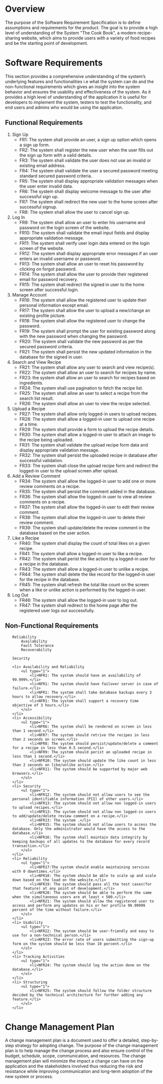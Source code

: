 # Overview

The purpose of the Software Requirement Specification is to define assumptions and requirements for the product. The goal is to provide a high level of understanding of the System "The Cook Book", a modern recipe-sharing website, which aims to provide users with a variety of food recipes and be the starting point of development. 

# Software Requirements

This section provides a comprehensive understanding of the system’s underlying features and functionalities i.e what the system can do and the non-functional requirements which gives an insight into the system behavior and ensures the usability and effectiveness of the system. As it provides a high level of understanding of the application it is useful for developers to implement the system, testers to test the functionality, and end users and admins who would be using the application.

## Functional Requirements
<ol type="1">
    <li> Sign Up
        <ul type="1">
            <li>FR1: The system shall provide an user, a sign up option which opens a sign up form.</li>
            <li>FR2: The system shall register the new user when the user fills out the sign up form with a valid details.</li>
            <li>FR3: The system shall validate the user does not use an invalid or existing email address.</li>
            <li>FR4: The system shall validate the user a secured password meeting standard secured password criteria.</li>
            <li>FR5: The system shall display appropriate validation messages when the user enter invalid data.</li>
            <li>FR6: The system shall display welcome message to the user after successful sign up.</li>
            <li>FR7: The system shall redirect the new user to the home screen after successful signup.</li>
            <li>FR8: The system shall allow the user to cancel sign up.</li>
        </ul>
    </li>
    <li> Log In
        <ul type="1">
            <li>FR9: The system shall allow an user to enter his username and password on the login screen of the website.</li>
            <li>FR10: The system shall validate the email input fields and display appropriate validation message.</li>
            <li>FR11: The system shall verify user login data entered on the login screen of the website.</li>
            <li>FR12: The system shall display appropriate error messages if an user enters an invalid username or password.</li>
            <li>FR13: The system shall allow an user to reset his password by clicking on forgot password.</li>
            <li>FR14: The system shall allow the user to provide their registered email for password recovery.</li>
            <li>FR15: The system shall redirect the signed in user to the home screen after successful login.</li>
        </ul>
    </li>
    <li> Manage Account
        <ul type="1">
            <li>FR16: The system shall allow the registered user to update their personal information except email.</li>
            <li>FR17: The system shall allow the user to upload a new/change an existing profile picture.</li>
            <li>FR18: The system shall allow the registered user to change the password.</li>
            <li>FR19: The system shall prompt the user for existing password along with the new password when changing the password.</li>
            <li>FR20: The system shall validate the new password as per the secured password criteria.</li>
            <li>FR21: The system shall persist the new updated information in the database for the signed in user.</li>
        </ul>
    </li>
    <li> Search and View Recipe
        <ul type="1">
            <li>FR21: The system shall allow any user to search and view recipe(s).</li>
            <li>FR22: The system shall allow an user to search for recipes by name.</li>
            <li>FR23: the system shall allow an user to search for recipes based on ingredients.</li>
            <li>FR24: The system shall use pagination to fetch the recipe list.</li>
            <li>FR25: The system shall allow an user to select a recipe from the search list result.</li>
            <li>FR26: The system shall allow an user to view the recipe selected.</li>
        </ul>
    </li>
    <li> Upload a Recipe
        <ul type="1">
            <li>FR27: The system shall allow only logged-in users to upload recipes.</li>
            <li>FR28: The system shall allow a logged-in user to upload one recipe at a time.</li>
            <li>FR29: The system shall provide a form to upload the recipe details.</li>
            <li>FR30: The system shall allow a logged-in user to attach an image to the recipe being uploaded.</li>
            <li>FR31: The system shall validate the upload recipe form data and display appropriate validation message.</li>
            <li>FR32: The system shall persist the uploaded recipe in database after successful validation.</li>
            <li>FR33: The system shall close the upload recipe form and redirect the logged-in user to the upload screen after upload.</li>
        </ul>
    </li>
    <li> Add a Review Comment
        <ul type="1">
            <li>FR34: The system shall allow the logged-in user to add one or more review comments on a recipe.</li>
            <li>FR35: The system shall persist the comment added in the database.</li>
            <li>FR36: The system shall allow the logged-in user to view all review comments on a recipe.</li>
            <li>FR37: The system shall allow the logged-in user to edit their review comment.</li>
            <li>FR38: The system shall allow the logged-in user to delete their review comment.</li>
            <li>FR39: The system shall update/delete the review comment in the database based on the user action.</li>
        </ul>
    </li>
    <li> Like a Recipe
        <ul type="1">
            <li>FR40: The system shall display the count of total likes on a given recipe.</li>
            <li>FR41: The system shall allow a logged-in user to like a recipe.</li>
            <li>FR42: The system shall perist the like action by a logged-in user for a recipe in the database.</li>
            <li>FR43: The system shall allow a logged-in user to unlike a recipe.</li>
            <li>FR44: The system shall delete the like record for the logged-in user for the recipe in the database.</li>
            <li>FR45: The system shall refresh the total like count on the screen when a like or unlike action is performed by the logged-in user.</li>
        </ul>
    </li>
    <li> Log Out
        <ul type="1">
            <li>FR46: The system shall allow the logged-in user to log out.</li>
            <li>FR47: The system shall redirect to the home page after the registered user logs out successfully.</li>
        </ul>
    </li>
</ol>

## Non-Functional Requirements
<ol type="2">
    
    Reliability
        Availability
        Fault Tolerance
        Recoverability
    
    Security
    
    <li> Availability and Reliability
        <ul type="1">
            <li>NFR1: The system should have an availability of 99.999%.</li>
            <li>NFR1: The system should have failover server in case of failure.</li>
            <li>NFR1: The system shall take database backups every 3 hours to allow recovery.</li>
            <li>NFR1: The system shall support a recovery time objective of 3 hours.</li>
        </ul>
    </li>
    <li> Accessibility
        <ul type="1">
            <li>NFR6: The system shall be rendered on screen in less than 1 second.</li>
            <li>NFR7: The system should retrive the recipes in less than 2 seconds on screen.</li>
            <li>NFR8: The system should persist/update/delete a comment for a recipe in less than 0.5 second.</li>
            <li>NFR9: The system should perist an uploaded recipe in less than 1 second.</li>
            <li>NFR10: The system should update the like count in less than 2 seconds on like/unlike action.</li>
            <li>NFR11: The system should be supported by major web browsers.</li>
        </ul>
    </li>
    <li> Security
        <ul type="1">
            <li>NFR12: The system should not allow users to see the personal identifiable information (PII) of other users.</li>
            <li>NFR13: The system should not allow non logged-in users to upload recipes.</li>
            <li>NFR13: The system should not allow non logged-in users to add/update/delete review comment on a recipe.</li>
            <li>NFR13: The system .</li>
            <li>NFR15: The system should not allow users to access the database. Only the administrator would have the access to the database.</li>
            <li>NFR16: The system shall maintain data integrity by keeping backups of all updates to the database for every record transaction.</li>
        </ul>
    </li>
    <li> Reliability
        <ul type="1">
            <li>NFR17:The system should enable maintaining services with 0 downtimes.</li>
            <li>NFR18: The system should be able to scale up and scale down based on the load on the website.</li>
            <li>NFR19: The system should pass all the test cases(for that feature) at any point of development.</li>
            <li>NFR20: The system should be able to perform the same when the simultaneous users are at least < 500.</li>
            <li>NFR21: The system should allow the registered user to access and perform any updates on his or her profile 99.99999 percent of the time without failure.</li>
        </ul>
    </li>
    <li> Usability
        <ul type="1">
            <li>NFR22: The system should be user-friendly and easy to use for a non-technical person.</li>
            <li>NFR23: The error rate of users submitting the sign-up form on the system should be less than 10 percent.</li>
        </ul>
    </li>
    <li> Tracking Activities
        <ul type="1">
            <li>NFR24: The system should log the action done on the database.</li>
        </ul>
    </li>
    <li> Structuring
        <ul type="1">
            <li>NFR25: The system should follow the folder structure decided by the technical architecture for further adding any feature.</li>
        </ul>
    </li>
</ol>

# Change Management Plan

A change management plan is a document used to offer a detailed, step-by-step strategy for adopting change. The purpose of the change management plan is to help manage the change process and also ensure control of the budget, schedule, scope, communication, and resources. The change management plan will minimize the impact a change can have on the application and the stakeholders involved thus reducing the risk and resistance while improving communication and long-term adoption of the new system or process.
